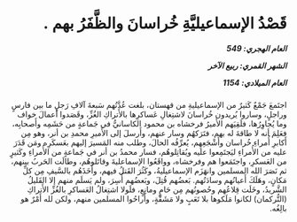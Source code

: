 <h1 dir="rtl">قَصْدُ الإسماعيليَّةِ خُراسانَ والظَّفَرُ بهم .</h1>

<h5 dir="rtl">العام الهجري:  549

الشهر القمري: ربيع الآخر

العام الميلادي: 1154</h5>

<p dir="rtl">اجتَمعَ جَمْعٌ كَثيرٌ من الإسماعيليةِ من قهستان، بلغت عُدَّتُهم سَبعةَ آلافِ رَجلٍ ما بين فارسٍ وراجلٍ، وساروا يُريدون خُراسانَ لاشتِغالِ عَساكرِها بالأَتراكِ الغُزِّ، وقَصَدوا أَعمالَ خواف وما يُجاوِرُها، فلَقِيَهم الأَميرُ فرخشاه بن محمود الكاسانيُّ في جَماعةٍ من حَشَمِه وأَصحابِه، فعَلِمَ أنه لا طاقةَ له بهم، فتَرَكهُم وسار عنهم، وأَرسلَ إلى الأَميرِ محمدِ بن أنر، وهو مِن أَكابرِ أُمراءِ خُراسان وأَشْجَعِهِم، يُعرِّفُه الحالَ، وطلب منه المَسيرَ إليهم بعَسكَرِه ومَن قَدَرَ عليه من الأُمراءِ ليَجتَمِعوا عليه ويُقاتِلوهُم، فسار محمدُ بن أنر في جَماعةٍ من الأُمراءِ وكَثيرٍ من العَسكرِ، واجتَمَعوا هم وفرخشاه، وواقَعُوا الإسماعليةَ وقاتَلوهُم، وطالَت الحَربُ بينهم، ثم نَصَرَ الله المسلمين وانهَزَم الإسماعيليةُ، وكَثُرَ القَتلُ فيهم، وأَخَذَهُم بالسَّيفِ مِن كلِّ مَكانٍ، وهَلَكَ أَعيانُهم وسادَتُهم. بَعضُهم قُتِلَ، وبَعضُهم أُسِرَ، ولم يَسلَم منهم إلا القَليلُ الشَّريدُ، وخَلَت قِلاعُهم وحُصونُهم مِن حَامٍ ومانِعٍ، فلَولا اشتِغالُ العَساكرِ بالغُزِّ الأَتراكِ (التُّركمان) لكانوا مَلَكوها بلا تَعَبٍ ولا مَشَقَّةٍ، وأَراحُوا المسلمين منهم، ولكن لله أَمْرٌ هو بالِغُه.</p></br>
